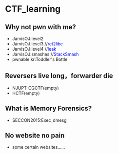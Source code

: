 # CTF_learning
## Why not pwn with me?
- JarvisOJ:level2 
- JarvisOJ:level3   //<font color=Blue>ret2libc</font>
- JarvisOJ:level4   //<font color=Blue>leak</font>
- JarvisOJ:smashes   //<font color=Blue>StackSmash</font>
- pwnable.kr:Toddler's Bottle
## Reversers live long，forwarder die
- NJUPT-CGCTF(empty)
- HCTF(empty)
## What is Memory Forensics?
- SECCON2015:Exec_dmesg
## No website no pain
- some certain websites……
